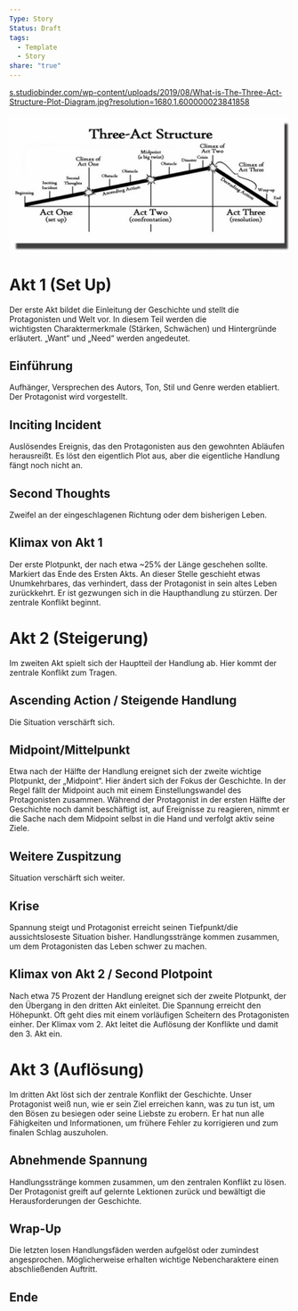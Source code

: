 ```yaml
---
Type: Story
Status: Draft
tags:
  - Template
  - Story
share: "true"
---
```



[s.studiobinder.com/wp-content/uploads/2019/08/What-is-The-Three-Act-Structure-Plot-Diagram.jpg?resolution=1680,1.600000023841858](https://s.studiobinder.com/wp-content/uploads/2019/08/What-is-The-Three-Act-Structure-Plot-Diagram.jpg?resolution=1680,1.600000023841858)

![What-is-The-Three-Act-Structure-Plot-Diagram.jpg](../../What-is-The-Three-Act-Structure-Plot-Diagram.jpg)

# Akt 1 (Set Up)
Der erste Akt bildet die Einleitung der Geschichte und stellt die Protagonisten und Welt vor. In diesem Teil werden die wichtigsten Charaktermerkmale (Stärken, Schwächen) und Hintergründe erläutert. „Want“ und „Need“ werden angedeutet.


## Einführung
Aufhänger, Versprechen des Autors, Ton, Stil und Genre werden etabliert. Der Protagonist wird vorgestellt. 


## Inciting Incident
Auslösendes Ereignis, das den Protagonisten aus den gewohnten Abläufen herausreißt. Es löst den eigentlich Plot aus, aber die eigentliche Handlung fängt noch nicht an. 


## Second Thoughts 
Zweifel an der eingeschlagenen Richtung oder dem bisherigen Leben. 


## Klimax von Akt 1 
Der erste Plotpunkt, der nach etwa ~25% der Länge geschehen sollte. Markiert das Ende des Ersten Akts. An dieser Stelle geschieht etwas Unumkehrbares, das verhindert, dass der Protagonist in sein altes Leben zurückkehrt. Er ist gezwungen sich in die Haupthandlung zu stürzen. Der zentrale Konflikt beginnt. 


# Akt 2 (Steigerung)
Im zweiten Akt spielt sich der Hauptteil der Handlung ab. Hier kommt der zentrale Konflikt zum Tragen.

## Ascending Action / Steigende Handlung
Die Situation verschärft sich. 


## Midpoint/Mittelpunkt
Etwa nach der Hälfte der Handlung ereignet sich der zweite wichtige Plotpunkt, der „Midpoint“. Hier ändert sich der Fokus der Geschichte. In der Regel fällt der Midpoint auch mit einem Einstellungswandel des Protagonisten zusammen. Während der Protagonist in der ersten Hälfte der Geschichte noch damit beschäftigt ist, auf Ereignisse zu reagieren, nimmt er die Sache nach dem Midpoint selbst in die Hand und verfolgt aktiv seine Ziele.

## Weitere Zuspitzung 
Situation verschärft sich weiter. 


## Krise 
Spannung steigt und Protagonist erreicht seinen Tiefpunkt/die aussichtsloseste Situation bisher. Handlungsstränge kommen zusammen, um dem Protagonisten das Leben schwer zu machen. 


## Klimax von Akt 2 / Second Plotpoint
Nach etwa 75 Prozent der Handlung ereignet sich der zweite Plotpunkt, der den Übergang in den dritten Akt einleitet. Die Spannung erreicht den Höhepunkt. Oft geht dies mit einem vorläufigen Scheitern des Protagonisten einher. Der Klimax vom 2. Akt leitet die Auflösung der Konflikte und damit den 3. Akt ein. 


# Akt 3 (Auflösung)
Im dritten Akt löst sich der zentrale Konflikt der Geschichte. Unser Protagonist weiß nun, wie er sein Ziel erreichen kann, was zu tun ist, um den Bösen zu besiegen oder seine Liebste zu erobern. Er hat nun alle Fähigkeiten und Informationen, um frühere Fehler zu korrigieren und zum finalen Schlag auszuholen.


## Abnehmende Spannung 
Handlungsstränge kommen zusammen, um den zentralen Konflikt zu lösen. Der Protagonist greift auf gelernte Lektionen zurück und bewältigt die Herausforderungen der Geschichte. 


## Wrap-Up
Die letzten losen Handlungsfäden werden aufgelöst oder zumindest angesprochen. Möglicherweise erhalten wichtige Nebencharaktere einen abschließenden Auftritt. 


## Ende










